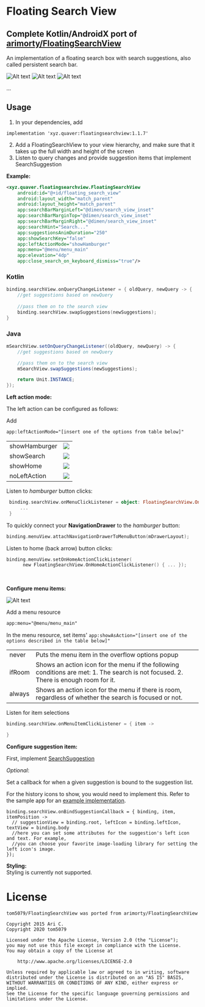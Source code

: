 Floating Search View
=============
## Complete Kotlin/AndroidX port of [arimorty/FloatingSearchView](https://github.com/arimorty/floatingsearchview)

An implementation of a floating search box with search suggestions, also called persistent search bar.

![Alt text](https://github.com/arimorty/floatingsearchview/blob/master/images/150696.gif)
![Alt text](https://github.com/arimorty/floatingsearchview/blob/master/images/1506tq.gif)
![Alt text](https://github.com/arimorty/floatingsearchview/blob/master/images/1508kn.gif)

...


Usage
-----

1. In your dependencies, add
```
implementation 'xyz.quaver:floatingsearchview:1.1.7'
```
2. Add a FloatingSearchView to your view hierarchy, and make sure that it takes
   up the full width and height of the screen
3. Listen to query changes and provide suggestion items that implement SearchSuggestion

**Example:**

```xml
<xyz.quaver.floatingsearchview.FloatingSearchView
    android:id="@+id/floating_search_view"
    android:layout_width="match_parent"
    android:layout_height="match_parent"
    app:searchBarMarginLeft="@dimen/search_view_inset"
    app:searchBarMarginTop="@dimen/search_view_inset"
    app:searchBarMarginRight="@dimen/search_view_inset"
    app:searchHint="Search..."
    app:suggestionsAnimDuration="250"
    app:showSearchKey="false"
    app:leftActionMode="showHamburger"
    app:menu="@menu/menu_main"
    app:elevation="4dp"
    app:close_search_on_keyboard_dismiss="true"/>
```

### Kotlin
```kotlin
binding.searchView.onQueryChangeListener = { oldQuery, newQuery -> {
    //get suggestions based on newQuery
  
    //pass them on to the search view
    binding.searchView.swapSuggestions(newSuggestions);
}
```

### Java
```java
mSearchView.setOnQueryChangeListener((oldQuery, newQuery) -> {
    //get suggestions based on newQuery

    //pass them on to the search view
    mSearchView.swapSuggestions(newSuggestions);

    return Unit.INSTANCE;
});
```

**Left action mode:**

The left action can be configured as follows:

Add 
```xml
app:leftActionMode="[insert one of the options from table below]"
```

<table>
    <tr>
        <td>showHamburger</td>
        <td><img src="https://github.com/arimorty/floatingsearchview/blob/develop/images/vf2oi.gif"/></td>       
    </tr>    
    <tr>
       <td>showSearch</td>
       <td><img src="https://github.com/arimorty/floatingsearchview/blob/develop/images/vf91i.gif"/></td>        
    <tr>
        <td>showHome</td>
        <td><img src="https://github.com/arimorty/floatingsearchview/blob/develop/images/vf9cp.gif"/></td>       
    </tr>   
    <tr>
        <td>noLeftAction</td>
        <td><img src="https://github.com/arimorty/floatingsearchview/blob/develop/images/vf2ii.gif"/></td>       
    </tr>
</table>

Listen to *hamburger* button clicks:
```kotlin
 binding.searchView.onMenuClickListener = object: FloatingSearchView.OnLeftMenuClickListener {
     ...
 }        
```

To quickly connect your **NavigationDrawer** to the *hamburger* button:
```kotlin
binding.menuView.attachNavigationDrawerToMenuButton(mDrawerLayout);
```

Listen to home (back arrow) button clicks:
```kotlin
binding.menuView.setOnHomeActionClickListener(
      new FloatingSearchView.OnHomeActionClickListener() { ... });       
```

<br/>

**Configure menu items:**

![Alt text](https://github.com/arimorty/floatingsearchview/blob/master/images/150sg9.gif)

Add a menu resource
```xml
app:menu="@menu/menu_main"
```

In the menu resource, set items' ```app:showAsAction="[insert one of the options described in the table below]"```

<table>
    <tr>
        <td>never</td>
        <td>Puts the menu item in the overflow options popup</td>
    </tr>
    <tr>
       <td>ifRoom</td>
       <td>Shows an action icon for the menu if the following conditions are met:
       1. The search is not focused.
       2. There is enough room for it.
       </td>
    </tr>
    <tr>
        <td>always</td>
        <td>Shows an action icon for the menu if there is room, regardless of whether the search is focused or not.</td>
    </tr>   
</table>

Listen for item selections 
```kotlin
binding.searchView.onMenuItemClickListener = { item ->

}
```

**Configure suggestion item:**

First, implement [SearchSuggestion](https://github.com/tom5079/floatingsearchview/blob/master/library/src/main/kotlin/xyz/quaver/floatingsearchview/suggestions/model/SearchSuggestion.java) 

*Optional*:

Set a callback for when a given suggestion is bound to the suggestion list.

For the history icons to show, you would need to implement this. Refer to the sample app for an [example implementation](https://github.com/tom5079/FloatingSearchView/blob/master/app/src/main/java/xyz/quaver/floatingsearchview/sample/fragment/ScrollingSearchExampleFragment.java#L222).
``` 
binding.searchView.onBindSuggestionCallback = { binding, item, itemPosition ->
  // suggestionView = binding.root, leftIcon = binding.leftIcon, textView = binding.body
  //here you can set some attributes for the suggestion's left icon and text. For example,
  //you can choose your favorite image-loading library for setting the left icon's image.
});
``` 

**Styling:**  
Styling is currently not supported.

License
=======
    tom5079/FloatingSearchView was ported from arimorty/FloatingSearchView

    Copyright 2015 Ari C.
    Copyright 2020 tom5079

    Licensed under the Apache License, Version 2.0 (the "License");
    you may not use this file except in compliance with the License.
    You may obtain a copy of the License at

        http://www.apache.org/licenses/LICENSE-2.0

    Unless required by applicable law or agreed to in writing, software
    distributed under the License is distributed on an "AS IS" BASIS,
    WITHOUT WARRANTIES OR CONDITIONS OF ANY KIND, either express or implied.
    See the License for the specific language governing permissions and
    limitations under the License.
